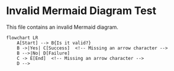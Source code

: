 # Invalid Mermaid Diagram Test

This file contains an invalid Mermaid diagram.

```mermaid
flowchart LR
    A[Start] --> B{Is it valid?}
    B ->|Yes| C[Success]  <!-- Missing an arrow character -->
    B -->|No| D[Failure]
    C -> E[End]  <!-- Missing an arrow character -->
    D -->
```
